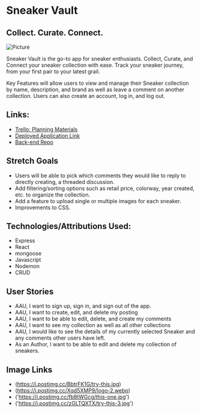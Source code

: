 # Sneaker Vault
## Collect. Curate. Connect.

![Picture](https://i.postimg.cc/J4KVWvzF/Air-force-1.jpg)

Sneaker Vault is the go-to app for sneaker enthusiasts. Collect, Curate, and Connect your sneaker collection with ease. Track your sneaker journey, from your first pair to your latest grail.

Key Features will allow users to view and manage their Sneaker collection by name, description, and brand as well as leave a comment on another collection. Users can also create an account, log in, and log out.

## Links:
* [Trello: Planning Materials](https://trello.com/b/xR02oWII/sneaker-vault)
* [Deployed Application Link](https://sneaker-vault.netlify.app/)
* [Back-end Repo](https://github.com/qhoang2373/sneaker-vault-backend)

## Stretch Goals

* Users will be able to pick which comments they would like to reply to directly creating, a threaded discussion.
* Add filtering/sorting options such as retail price, colorway, year created, etc. to organize the collection.
* Add a feature to upload single or multiple images for each sneaker.
* Improvements to CSS. 

## Technologies/Attributions Used:

* Express
* React
* mongoose
* Javascript
* Nodemon
* CRUD

## User Stories
* AAU, I want to sign up, sign in, and sign out of the app.
* AAU, I want to create, edit, and delete my posting
* AAU, I want to be able to edit, delete, and create my comments
* AAU, I want to see my collection as well as all other collections 
* AAU, I would like to see the details of my currently selected Sneaker and  any comments other users have left.
* As an Author, I want to be able to edit and delete my collection of sneakers.

## Image Links
* (https://i.postimg.cc/BbtrFK1G/try-this.jpg) 
* (https://i.postimg.cc/Xqd5XMP9/logo-2.webp)
* ('https://i.postimg.cc/fb8tWGcg/this-one.jpg')
* ('https://i.postimg.cc/zGLTQXTX/try-this-3.jpg')